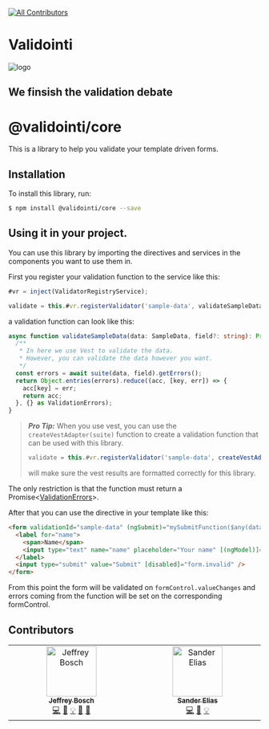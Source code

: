 <!-- ALL-CONTRIBUTORS-BADGE:START - Do not remove or modify this section -->
[![All Contributors](https://img.shields.io/badge/all_contributors-2-orange.svg?style=flat-square)](#contributors-)
<!-- ALL-CONTRIBUTORS-BADGE:END -->

# Validointi

![logo](assets/logo.ico)

## We finsish the validation debate

# @validointi/core

This is a library to help you validate your template driven forms.

## Installation

To install this library, run:

```bash
$ npm install @validointi/core --save
```

## Using it in your project.

You can use this library by importing the directives and services in the components you want to use them in.

First you register your validation function to the service like this:

```ts
#vr = inject(ValidatorRegistryService);

validate = this.#vr.registerValidator('sample-data', validateSampleData);
```

a validation function can look like this:

```ts
async function validateSampleData(data: SampleData, field?: string): Promise<ValidationErrors> {
  /**
   * In here we use Vest to validate the data.
   * However, you can validate the data however you want.
   */
  const errors = await suite(data, field).getErrors();
  return Object.entries(errors).reduce((acc, [key, err]) => {
    acc[key] = err;
    return acc;
  }, {} as ValidationErrors);
}
```

> **_Pro Tip:_** When you use vest, you can use the `createVestAdapter(suite)` function to create a validation function that can be used with this library.
>
> ```ts
> validate = this.#vr.registerValidator('sample-data', createVestAdapter(suite));
> ```
>
> will make sure the vest results are formatted correctly for this library.

The only restriction is that the function must return a Promise<[ValidationErrors](https://github.com/validointi/validointi/blob/03249cb8d516bf88a638e30fba12a7d2783eb37c/projects/validointi/core/src/lib/validator.types.ts#L10-L12)>.

After that you can use the directive in your template like this:

```html
<form validationId="sample-data" (ngSubmit)="mySubmitFunction($any(data))" #form="ngForm">
  <label for="name">
    <span>Name</span>
    <input type="text" name="name" placeholder="Your name" [(ngModel)]="data.name" />
  </label>
  <input type="submit" value="Submit" [disabled]="form.invalid" />
</form>
```

From this point the form will be validated on `formControl.valueChanges` and errors coming from the function will be set on the corresponding formControl.

## Contributors

<!-- ALL-CONTRIBUTORS-LIST:START - Do not remove or modify this section -->
<!-- prettier-ignore-start -->
<!-- markdownlint-disable -->
<table>
  <tbody>
    <tr>
      <td align="center" valign="top" width="14.28%"><a href="https://jefiozie.github.io/"><img src="https://avatars.githubusercontent.com/u/17835373?v=4?s=100" width="100px;" alt="Jeffrey Bosch"/><br /><sub><b>Jeffrey Bosch</b></sub></a><br /><a href="https://github.com/validointi/validointi/commits?author=Jefiozie" title="Code">💻</a> <a href="https://github.com/validointi/validointi/commits?author=Jefiozie" title="Documentation">📖</a> <a href="#example-Jefiozie" title="Examples">💡</a> <a href="#tool-Jefiozie" title="Tools">🔧</a> <a href="#maintenance-Jefiozie" title="Maintenance">🚧</a></td>
      <td align="center" valign="top" width="14.28%"><a href="https://github.com/SanderElias"><img src="https://avatars.githubusercontent.com/u/1249083?v=4?s=100" width="100px;" alt="Sander Elias"/><br /><sub><b>Sander Elias</b></sub></a><br /><a href="https://github.com/validointi/validointi/commits?author=SanderElias" title="Code">💻</a> <a href="https://github.com/validointi/validointi/commits?author=SanderElias" title="Documentation">📖</a> <a href="#example-SanderElias" title="Examples">💡</a></td>
    </tr>
  </tbody>
</table>

<!-- markdownlint-restore -->
<!-- prettier-ignore-end -->

<!-- ALL-CONTRIBUTORS-LIST:END -->
